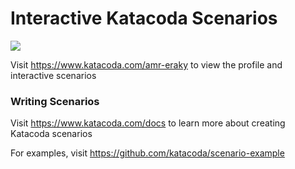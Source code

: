 # Interactive Katacoda Scenarios

[![](http://shields.katacoda.com/katacoda/amr-eraky/count.svg)](https://www.katacoda.com/amr-eraky "Get your profile on Katacoda.com")

Visit https://www.katacoda.com/amr-eraky to view the profile and interactive scenarios

### Writing Scenarios
Visit https://www.katacoda.com/docs to learn more about creating Katacoda scenarios

For examples, visit https://github.com/katacoda/scenario-example
